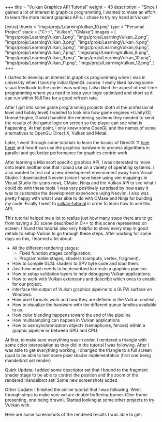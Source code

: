 +++
title = "Vulkan Graphics API Tutorial"
weight = 43
description = "Since I gained a lot of interest in graphics programming, I wanted to make an effort to learn the more recent graphics APIs. I chose to try my hand at Vulkan"

[extra]
thumb = "imgs/projs/LearningVulkan_10.png"
type = "Personal Project"
stack = ["C++", "Vulkan", "CMake"]
images = [
    "imgs/projs/LearningVulkan_1.png",
    "imgs/projs/LearningVulkan_2.png",
    "imgs/projs/LearningVulkan_3.png",
    "imgs/projs/LearningVulkan_4.png",
    "imgs/projs/LearningVulkan_5.png",
    "imgs/projs/LearningVulkan_6.png",
    "imgs/projs/LearningVulkan_7.png",
    "imgs/projs/LearningVulkan_8.png",
    "imgs/projs/LearningVulkan_9.png",
    "imgs/projs/LearningVulkan_10.png",
    "imgs/projs/LearningVulkan_11.png",
    "imgs/projs/LearningVulkan_12.png",
]
+++

I started to develop an interest in graphics programming when I was in university when I took my initial OpenGL course. I really liked having some visual feedback to the code I was writing. I also liked the aspect of real-time programming where you need to keep your logic optimized and short so it can run within 16.67ms for a good refresh rate.

After I got into some game programming projects (both at the professional level and hobby level) I wanted to look into how game engines *(Unity3D, Unreal Engine, Godot) handled the rendering systems they needed to send the results of the game logic on screen so the player can see what is happening. At that point, I only knew some OpenGL and the names of some alternatives to OpenGL: Direct X, Vulkan and Metal.

Later, I went through some tutorials to learn the basics of DirectX 11 [(see here)]({{site.baseurl}}/RayTraceInOneWeekendDx11) and how it can use the graphics hardware to process algorithms in parallel and get better performance for graphics centric work.

After learning a Microsoft specific graphics API, I was interested to move onto learn another one that I could use on a variety of operating systems. I also wanted to test out a new development environment away from Visual Studio. I downloaded Neovim (since I have been using vim mappings in Visual Studio for years now), CMake, Ninja and the Vulkan API to see what I could do with these tools. I was very positively surprised by how easy it was to customize the development experience using Neovim. I also was pretty happy with what I was able to do with CMake and Ninja for building my code. Finally I went to [vulkan-tutorial](https://vulkan-tutorial.com/) in order to learn how to use this API.

This tutorial helped me a lot to realize just how many steps there are to go from having a 3D scene described in C++ to this scene represented on screen. I found this tutorial also very helpful to show every step in good details to setup Vulkan to go through these steps. After working for some days on this, I learned a lot about:

- All the different rendering stages:
    - Fixed function stages configuration.
    - Programmable stages, shaders (compute, vertex, fragment).
- How to compile GLSL shaders to SPV byte code and load them.
- Just how much needs to be described to create a graphics pipeline.
- How to setup validation layers to help debugging Vulkan applications.
- How to work with Vulkan extensions and describe which ones to enable for our project.
- Interface the output of Vulkan graphics pipeline to a GLFW surface on Windows.
- How pixel formats work and how they are defined in the Vulkan context.
- How to visualize the hardware with the different queue families available to us.
- How color blending happens toward the end of the pipeline
- How multisampling can happen in Vulkan applications
- How to use synchronization objects (semaphores, fences) within a graphic pipeline or between GPU and CPU.

At first, to make sure everything was in order, I rendered a triangle with some color interpolation as they did in the tutorial I was following. After I was able to get everything working, I changed the triangle to a full screen quad to be able to test some pixel shader implementation (first one being mandelbrot set render)

Quick Update: I added some descriptor set that I bound to the fragment shader stage to be able to control the position and the zoom of the rendered mandelbrot set! Some new screenshots added

Other Update: I finished the online tutorial that I was following. Went through steps to make sure we are double buffering frames (One frame presenting, one being drawn). Started looking at some other projects to try Vullkan with.

Here are some screenshots of the rendered results I was able to get:
